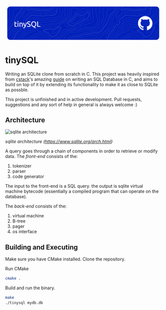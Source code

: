 ![](/assets/github-header-image.png)

# tinySQL

Writing an SQLite clone from scratch in C. This project was heavily inspired from [cstack](https://github.com/cstack)'s amazing [guide](https://cstack.github.io/db_tutorial/) on writing an SQL Database in C, and aims to build on top of it by extending its functionality to make it as close to SQLite as possble.

This project is unfinished and in active development. Pull requests, suggestions and any sort of help in general is always welcome :)

## Architecture

![sqlite architecture](https://cstack.github.io/db_tutorial/assets/images/arch2.gif)

*sqlite architecture (https://www.sqlite.org/arch.html)*

A query goes through a chain of components in order to retrieve or modify data. The _front-end_ consists of the:

1. tokenizer
2. parser
3. code generator

The input to the front-end is a SQL query. the output is sqlite virtual machine bytecode (essentially a compiled program that can operate on the database).

The _back-end_ consists of the:

1. virtual machine
2. B-tree
3. pager
4. os interface

## Building and Executing

Make sure you have CMake installed. Clone the repository.

Run CMake

```bash
cmake .
```

Build and run the binary.

```bash
make
./tinysql mydb.db
```
